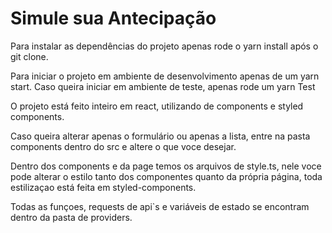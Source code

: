 # Simule sua Antecipação

Para instalar as dependências do projeto apenas rode o yarn install após o git clone.

Para iniciar o projeto em ambiente de desenvolvimento apenas de um yarn start.
Caso queira iniciar em ambiente de teste, apenas rode um yarn Test

O projeto está feito inteiro em react, utilizando de components e styled components.

Caso queira alterar apenas o formulário ou apenas a lista, entre na pasta components dentro do src e altere o que voce desejar.

Dentro dos components e da page temos os arquivos de style.ts, nele voce pode alterar o estilo tanto dos componentes quanto da própria página, toda estilizaçao está feita em styled-components.

Todas as funçoes, requests de api`s e variáveis de estado se encontram dentro da pasta de providers.